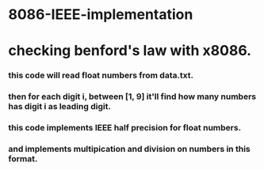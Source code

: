# 8086-IEEE-implementation
# checking benford's law with x8086.

### this code will read float numbers from data.txt.
### then for each digit i, between [1, 9] it'll find how many numbers has digit i as leading digit.
### this code implements IEEE half precision for float numbers.
### and implements multipication and division on numbers in this format.

